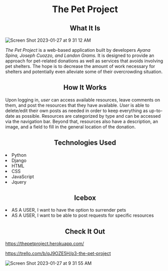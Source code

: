 <h1 align='center'>The Pet Project</h1>
<h2 align='center'>What It Is</h2>

![Screen Shot 2023-01-27 at 9 31 12 AM](https://user-images.githubusercontent.com/118827974/215112183-aef9b5d0-0461-4ac0-ac13-405b513c93a4.png)

<p><i>The Pet Project</i> is a web-based application built by developers <i>Ayana Spina, Joseph Cuozzo, and Landon Grams.</i> It is designed to provide 
an approach for pet-related donations as well as services that avoids involving pet shelters. The hope is to decrease the amount of work necessary for 
shelters and potentially even alleviate some of their overcrowding situation.</p>
<h2 align='center'>How It Works</h2>
<p>Upon logging in, <i>user</i> can access available resources, leave comments on them, and post the resources
that they have available. <i>User</i> is able to delete/edit their own posts as needed in order to keep everything as up-to-date as possible. Resources are
categorized by type and can be accessed via the navigation bar. Beyond that, resources also have a description, an image, and a field to fill in the
general location of the donation.</p>
<h2 align='center'>Technologies Used</h2>
<li>Python</li>
<li>Django</li>
<li>HTML</li>
<li>CSS</li>
<li>JavaScript</li>
<li>Jquery</li>
<h2 align='center'>Icebox</h2>
<li>AS A USER, I want to have the option to surrender pets</li>
<li>AS A USER, I want to be able to post requests for specific resources</li>
<h2 align='center'>Check It Out</h2>

https://thepetproject.herokuapp.com/


https://trello.com/b/qJ9OZE5H/p3-the-pet-project


![Screen Shot 2023-01-27 at 9 31 55 AM](https://user-images.githubusercontent.com/118827974/215111557-be4ae299-426a-47de-bbec-505ca1b87f8f.png)
